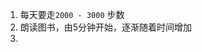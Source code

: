 1. 每天要走`2000 - 3000` 步数
2. 朗读图书，由5分钟开始，逐渐随着时间增加
3. 
<!-- ##{"style":"<style>@import url('https://zhaotim.github.io/%E9%98%BF%E9%87%8C%E5%81%A5%E5%BA%B7%E4%BD%932/result.css');#postBody{font-size:20px}* { font-family: 'Alibaba Health Font 2.0 CN 45 R' !important;}</style>"}## -->